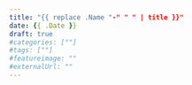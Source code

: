 ```yaml
---
title: "{{ replace .Name "-" " " | title }}"
date: {{ .Date }}
draft: true
#categories: [""]
#tags: [""]
#featureimage: ""
#externalUrl: ""
---
```


